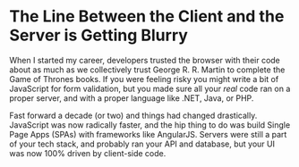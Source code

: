 # The Line Between the Client and the Server is Getting Blurry

When I started my career, developers trusted the browser with their code about as much as we collectively trust George R. R. Martin to complete the Game of Thrones books. If you were feeling risky you might write a bit of JavaScript for form validation, but you made sure all your _real_ code ran on a proper server, and with a proper language like .NET, Java, or PHP.

Fast forward a decade (or two) and things had changed drastically. JavaScript was now radically faster, and the hip thing to do was build Single Page Apps (SPAs) with frameworks like AngularJS. Servers were still a part of your tech stack, and probably ran your API and database, but your UI was now 100% driven by client-side code.


